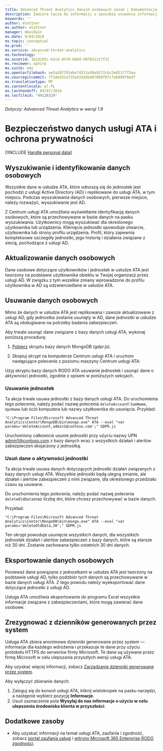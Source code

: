 ```yaml
---
title: Advanced Threat Analytics danych osobowych zasad | Dokumentacja firmy Microsoft
description: Zawiera łącza do informacji o sposobie usuwania informacji prywatnych, jak i dane osobiste z usługi ATA.
keywords: ''
author: mlottner
ms.author: mlottner
manager: mbaldwin
ms.date: 9/04/2018
ms.topic: conceptual
ms.prod: ''
ms.service: advanced-threat-analytics
ms.technology: ''
ms.assetid: 1b2d185c-62cd-45f0-b0dd-687b51317f32
ms.reviewer: ophirp
ms.suite: ems
ms.openlocfilehash: ae5a28f793abe74331e58e92f2cbc2e021f772ea
ms.sourcegitcommit: 7f3ded32af35a433d4b407009f87cfa6099f8edf
ms.translationtype: MT
ms.contentlocale: pl-PL
ms.lasthandoff: 09/07/2018
ms.locfileid: "44126324"
---
```

*Dotyczy: Advanced Threat Analytics w wersji 1.9*

# <a name="ata-data-security-and-privacy"></a>Bezpieczeństwo danych usługi ATA i ochrona prywatności

[!INCLUDE [Handle personal data](../includes/gdpr-intro-sentence.md)]

## <a name="searching-for-and-identifying-personal-data"></a>Wyszukiwanie i identyfikowanie danych osobowych 

Wszystkie dane w usłudze ATA, które odnoszą się do jednostek jest pochodzi z usługi Active Directory (AD) i replikowane do usługi ATA, w tym miejscu. Podczas wyszukiwania danych osobowych, pierwsze miejsce, należy rozważyć, wyszukiwanie jest AD. 

Z Centrum usługi ATA umożliwia wyświetlanie identyfikację danych osobowych, które są przechowywane w bazie danych na pasku wyszukiwania. Użytkownicy mogą wyszukiwać dla określonego użytkownika lub urządzenia. Kliknięcie jednostki spowoduje otwarcie, użytkownika lub strony profilu urządzenia. Profil, który zapewnia kompleksowe szczegóły jednostki, jego historię i działania związane z siecią, pochodzące z usługi AD. 

## <a name="updating-personal-data"></a>Aktualizowanie danych osobowych 

Dane osobowe dotyczące użytkowników i jednostek w usłudze ATA jest tworzony na podstawie użytkownika obiektu w Twojej organizacji przez usługi AD. W związku z tym wszelkie zmiany wprowadzone do profilu użytkownika w AD są odzwierciedlane w usłudze ATA. 

## <a name="deleting-personal-data"></a>Usuwanie danych osobowych 

Mimo że danych w usłudze ATA jest replikowana i zawsze aktualizowane z usługi AD, gdy jednostka zostanie usunięty w AD, dane jednostki w usłudze ATA są obsługiwane na potrzeby badania zabezpieczeń. 

Aby trwale usunąć dane związane z bazy danych usługi ATA, wykonaj poniższą procedurę: 

1. [Pobierz](https://aka.ms/ata-gdpr-script) skryptu bazy danych MongoDB (gdpr.js).  

2. Skopiuj skrypt na komputerze Centrum usługi ATA i uruchom następujące polecenie z poziomu maszyny Centrum usługi ATA: 

Użyj skryptu bazy danych RODO ATA usuwanie jednostek i usunąć dane o aktywności jednostki, zgodnie z opisem w poniższych sekcjach.

### <a name="delete-entities"></a>Usuwanie jednostek

Ta akcja trwale usuwa jednostki z bazy danych usługi ATA. Do uruchomienia tego polecenia, należy podać nazwę polecenia `deleteAccount`i `SamName`, `UpnName` lub `GUID` komputera lub nazwy użytkownika do usunięcia. Przykład: 

`"C:\Program Files\Microsoft Advanced Threat Analytics\Center\MongoDB\bin\mongo.exe" ATA --eval "var params='deleteAccount,admin1@contoso.com';" GDPR.js`

Uruchomiony całkowicie usunie jednostki przy użyciu nazwy UPN admin1@contoso.com z bazy danych wraz z wszystkich działań i alertów zabezpieczeń skojarzony z jednostką. 

### <a name="delete-entity-activity-data"></a>Usuń dane o aktywności jednostki

Ta akcja trwale usuwa danych dotyczących jednostki działań związanych z bazy danych usługi ATA. Wszystkie jednostki będą ulegną zmianie, ale działań i alertów zabezpieczeń z nimi związane, dla określonego przedziału czasu są usuwane. 

Do uruchomienia tego polecenia, należy podać nazwę polecenia `deleteOldData`oraz liczbę dni, które chcesz przechowywać w bazie danych. 

Przykład: 

`"C:\Program Files\Microsoft Advanced Threat Analytics\Center\MongoDB\bin\mongo.exe" ATA --eval "var params='deleteOldData,30';" GDPR.js`

Ten skrypt powoduje usunięcie wszystkich danych, dla wszystkich jednostek działań i alertów zabezpieczeń z bazy danych, które są starsze niż 30 dni. Zostanie zachowana tylko ostatnich 30 dni danych.

## <a name="exporting-personal-data"></a>Eksportowanie danych osobowych 

Ponieważ dane powiązane z jednostkami w usłudze ATA jest tworzony na podstawie usługi AD, tylko podzbiór tych danych są przechowywane w bazie danych usługi ATA. Z tego powodu należy wyeksportować dane dotyczące jednostki z usługi AD. 

Usługa ATA umożliwia eksportowanie do programu Excel wszystkie informacje związane z zabezpieczeniami, które mogą zawierać dane osobowe. 

 
## <a name="opt-out-of-system-generated-logs"></a>Zrezygnować z dzienników generowanych przez system 

Usługa ATA zbiera anonimowe dzienniki generowane przez system — informacje dla każdego wdrożenia i przekazuje te dane przy użyciu protokołu HTTPS do serwerów firmy Microsoft. Te dane są używane przez firmę Microsoft w celu ulepszania przyszłych wersji usługi ATA. 

Aby uzyskać więcej informacji, zobacz [Zarządzanie dzienniki generowane przez system](manage-telemetry-settings.md).

Aby wyłączyć zbieranie danych:

1. Zaloguj się do konsoli usługi ATA, kliknij wielokropek na pasku narzędzi, a następnie wybierz pozycję **Informacje**. 
2. Usuń zaznaczenie pola **Wysyłaj do nas informacje o użyciu w celu ulepszenia środowiska klienta w przyszłości**. 

## <a name="additional-resources"></a>Dodatkowe zasoby

- Aby uzyskać informacji na temat usługi ATA, zaufania i zgodność, zobacz [portal zaufania usługi](https://servicetrust.microsoft.com/ViewPage/GDPRGetStarted) i [witryny Microsoft 365 Enterprise RODO zgodności](https://docs.microsoft.com/microsoft-365/compliance/compliance-solutions-overview).

